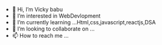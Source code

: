 - 👋 Hi, I’m Vicky babu
- 👀 I’m interested in WebDevlopment
- 🌱 I’m currently learning ...Html,css,javascript,reactjs,DSA
- 💞️ I’m looking to collaborate on ...
- 📫 How to reach me ...

<!---
Vickybabuara/Vickybabuara is a ✨ special ✨ repository because its `README.md` (this file) appears on your GitHub profile.
You can click the Preview link to take a look at your changes.
--->
